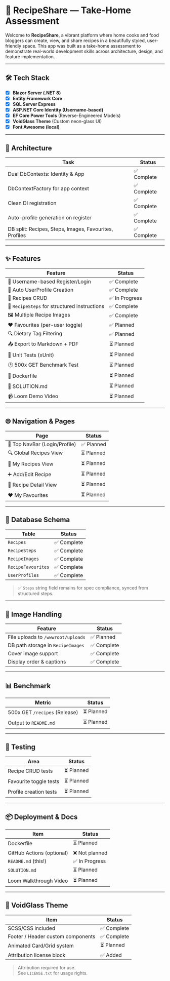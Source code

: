 # 📖 RecipeShare — Take-Home Assessment

Welcome to **RecipeShare**, a vibrant platform where home cooks and food bloggers can create, view, and share recipes in a beautifully styled, user-friendly space. This app was built as a take-home assessment to demonstrate real-world development skills across architecture, design, and feature implementation.

---

## 🛠️ Tech Stack

- [x] **Blazor Server (.NET 8)**
- [x] **Entity Framework Core**
- [x] **SQL Server Express**
- [x] **ASP.NET Core Identity (Username-based)**
- [x] **EF Core Power Tools** (Reverse-Engineered Models)
- [x] **VoidGlass Theme** (Custom neon-glass UI)
- [x] **Font Awesome (local)**

---

## 🧱 Architecture

| Task                                                   | Status     |
| ------------------------------------------------------ | ---------- |
| Dual DbContexts: Identity & App                        | ✅ Complete |
| DbContextFactory for app context                       | ✅ Complete |
| Clean DI registration                                  | ✅ Complete |
| Auto-profile generation on register                    | ✅ Complete |
| DB split: Recipes, Steps, Images, Favourites, Profiles | ✅ Complete |

---

## ✨ Features

| Feature                                     | Status        |
| ------------------------------------------- | ------------- |
| 🔐 Username-based Register/Login             | ✅ Complete    |
| 👤 Auto UserProfile Creation                 | ✅ Complete    |
| 🍲 Recipes CRUD                              | ✅ In Progress |
| 🧾 `RecipeSteps` for structured instructions | ✅ Complete    |
| 🖼️ Multiple Recipe Images                    | ✅ Complete    |
| ❤️ Favourites (per-user toggle)              | ✅ Planned     |
| 🔍 Dietary Tag Filtering                     | ✅ Planned     |
| 📤 Export to Markdown + PDF                  | ⏳ Planned     |
| 🧪 Unit Tests (xUnit)                        | ⏳ Planned     |
| 🕒 500x GET Benchmark Test                   | ⏳ Planned     |
| 🔧 Dockerfile                                | ⏳ Planned     |
| 📄 SOLUTION.md                               | ⏳ Planned     |
| 📹 Loom Demo Video                           | ⏳ Planned     |

---

## 🌐 Navigation & Pages

| Page                         | Status    |
| ---------------------------- | --------- |
| 🧭 Top NavBar (Login/Profile) | ✅ Planned |
| 🔍 Global Recipes View        | ⏳ Planned |
| 👤 My Recipes View            | ⏳ Planned |
| ➕ Add/Edit Recipe            | ⏳ Planned |
| 📄 Recipe Detail View         | ⏳ Planned |
| ❤️ My Favourites              | ⏳ Planned |

---

## 📂 Database Schema

| Table              | Status     |
| ------------------ | ---------- |
| `Recipes`          | ✅ Complete |
| `RecipeSteps`      | ✅ Complete |
| `RecipeImages`     | ✅ Complete |
| `RecipeFavourites` | ✅ Complete |
| `UserProfiles`     | ✅ Complete |

> ✅ `Steps` string field remains for spec compliance, synced from structured steps.

---

## 📸 Image Handling

| Feature                            | Status     |
| ---------------------------------- | ---------- |
| File uploads to `/wwwroot/uploads` | ✅ Planned  |
| DB path storage in `RecipeImages`  | ✅ Complete |
| Cover image support                | ✅ Complete |
| Display order & captions           | ✅ Complete |

---

## 📊 Benchmark

| Metric                        | Status    |
| ----------------------------- | --------- |
| 500x GET `/recipes` (Release) | ⏳ Planned |
| Output to `README.md`         | ⏳ Planned |

---

## 🧪 Testing

| Area                   | Status    |
| ---------------------- | --------- |
| Recipe CRUD tests      | ⏳ Planned |
| Favourite toggle tests | ⏳ Planned |
| Profile creation tests | ⏳ Planned |

---

## 📦 Deployment & Docs

| Item                      | Status        |
| ------------------------- | ------------- |
| Dockerfile                | ⏳ Planned     |
| GitHub Actions (optional) | ❌ Not planned |
| `README.md` (this!)       | ✅ In Progress |
| `SOLUTION.md`             | ⏳ Planned     |
| Loom Walkthrough Video    | ⏳ Planned     |

---

## 🎨 VoidGlass Theme

| Item                              | Status     |
| --------------------------------- | ---------- |
| SCSS/CSS included                 | ✅ Complete |
| Footer / Header custom components | ✅ Complete |
| Animated Card/Grid system         | ⏳ Planned  |
| Attribution license block         | ✅ Added    |

> Attribution required for use.  
> See `LICENSE.txt` for usage rights.
